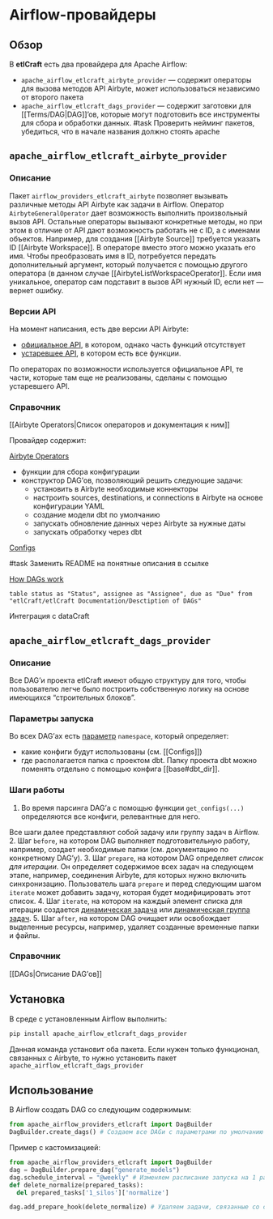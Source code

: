 
# Airflow-провайдеры
## Обзор
В **etlCraft** есть два провайдера для Apache Airflow:
- `apache_airflow_etlcraft_airbyte_provider`  — содержит операторы для вызова методов API Airbyte, может использоваться независимо от второго пакета
- `apache_airflow_etlcraft_dags_provider` — содержит заготовки для [[Terms/DAG|DAG]]’ов, которые могут подготовить все инструменты для сбора и обработки данных.
#task Проверить нейминг пакетов, убедиться, что в начале названия должно стоять apache
## `apache_airflow_etlcraft_airbyte_provider`
### Описание
Пакет `airflow_providers_etlcraft_airbyte` позволяет вызывать различные методы API Airbyte как задачи в Airflow. Оператор `AirbyteGeneralOperator` дает возможность выполнить произвольный вызов API. Остальные операторы вызывают конкретные методы, но при этом в отличие от API дают возможность работать не с ID, а с именами объектов. Например, для создания [[Airbyte Source]] требуется указать ID [[Airbyte Workspace]]. В операторе вместо этого можно указать его имя. Чтобы преобразовать имя в ID, потребуется передать дополнительный аргумент, который получается с помощью другого оператора (в данном случае [[AirbyteListWorkspaceOperator]]. Если имя уникальное, оператор сам подставит в вызов API нужный ID, если нет — вернет ошибку.
### Версии API
На момент написания, есть две версии API Airbyte:
- [официальное API](https://reference.airbyte.com/reference/getting-started), в котором, однако часть функций отсутствует
- [устаревшее API](https://airbyte-public-api-docs.s3.us-east-2.amazonaws.com/rapidoc-api-docs.html), в котором есть все функции.

По операторах по возможности используется официальное API, те части, которые там еще не реализованы, сделаны с помощью устаревшего API.
### Справочник
[[Airbyte Operators|Список операторов и документация к ним]]


Провайдер содержит:

[Airbyte Operators](Airbyte%20Operators.md)

- функции для сбора конфигурации
- конструктор DAG’ов, позволяющий решить следующие задачи:
    - установить в Airbyte необходимые коннекторы
    - настроить sources, destinations, и connections в Airbyte на основе конфигурации YAML
    - создание модели dbt по умолчанию
    - запускать обновление данных через Airbyte за нужные даты
    - запускать обработку через dbt

[Configs](Configs.md)

#task Заменить README на понятные описания в ссылке

[How DAGs work](How%20DAGs%20work.md)
```dataview
table status as "Status", assignee as "Assignee", due as "Due" from "etlCraft/etlCraft Documentation/Desctiption of DAGs"
```

Интеграция с dataCraft

## `apache_airflow_etlcraft_dags_provider`
### Описание
Все DAG’и проекта etlCraft имеют общую структуру для того, чтобы пользователю легче было построить собственную логику на основе имеющихся “строительных блоков”. 
### Параметры запуска
Во всех DAG’ах есть [параметр](https://airflow.apache.org/docs/apache-airflow/stable/core-concepts/params.html) `namespace`, который определяет:
- какие конфиги будут использованы (см. [[Configs]])
- где располагается папка с проектом dbt.
Папку проекта dbt можно поменять отдельно с помощью конфига [[base#dbt_dir]].
### Шаги работы
1. Во время парсинга DAG’а с помощью функции `get_configs(...)` определяются все конфиги, релевантные для него.

Все шаги далее представляют собой задачу или группу задач в Airflow.
2. Шаг `before`, на котором DAG выполняет подготовительную работу, например, создает необходимые папки (см. документацию по конкретному DAG’у).
3. Шаг `prepare`, на котором DAG определяет *список для итерации*. Он определяет содержимое всех задач на следующем этапе, например, соединения Airbyte, для которых нужно включить синхронизацию. Пользователь шага `prepare` и перед следующим шагом `iterate` может добавить задачу, которая будет модифицировать этот список.
4. Шаг `iterate`, на котором на каждый элемент списка для итерации создается [динамическая задача](https://airflow.apache.org/docs/apache-airflow/stable/authoring-and-scheduling/dynamic-task-mapping.html) или [динамическая группа задач](https://airflow.apache.org/docs/apache-airflow/stable/authoring-and-scheduling/dynamic-task-mapping.html).
5. Шаг `after`, на котором DAG очищает или освобождает выделенные ресурсы, например, удаляет созданные временные папки и файлы.
### Справочник
[[DAGs|Описание DAG’ов]]
## Установка

В среде с установленным Airflow выполнить:

```bash
pip install apache_airflow_etlcraft_dags_provider
```

Данная команда установит оба пакета. Если нужен только функционал, связанных с Airbyte, то нужно установить пакет `apache_airflow_etlcraft_dags_provider`
## Использование
В Airflow создать DAG со следующим содержимым:

```python
from apache_airflow_providers_etlcraft import DagBuilder
DagBuilder.create_dags() # Создаем все DAGи с параметрами по умолчанию
```

Пример с кастомизацией:
```python
from apache_airflow_providers_etlcraft import DagBuilder
dag = DagBuilder.prepare_dag("generate_models")
dag.schedule_interval = "@weekly" # Изменяем расписание запуска на 1 раз в неделю
def delete_normalize(prepared_tasks):
  del prepared_tasks['1_silos']['normalize']

dag.add_prepare_hook(delete_normalize) # Удаляем задачи, связанные со слоем normalize